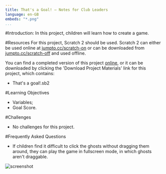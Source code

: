 ```yaml
---
title: That's a Goal! — Notes for Club Leaders
language: en-GB
embeds: "*.png"
...
```


#Introduction:
In this project, children will learn how to create a game.

#Resources
For this project, Scratch 2 should be used. Scratch 2 can either be used online at [jumpto.cc/scratch-on](http://jumpto.cc/scratch-on) or can be downloaded from [jumpto.cc/scratch-off](http://jumpto.cc/scratch-off) and used offline.

You can find a completed version of this project <a href="https://scratch.mit.edu/projects/158613585/">online</a>, or it can be downloaded by clicking the 'Download Project Materials' link for this project, which contains:

+ That's a goal!.sb2

#Learning Objectives
+ Variables;
+ Goal Score.

#Challenges
+ No challenges for this project.

#Frequently Asked Questions
+ If children find it difficult to click the ghosts without dragging them around, they can play the game in fullscreen mode, in which ghosts aren't draggable.

![screenshot](ghost-fullscreen.png)
